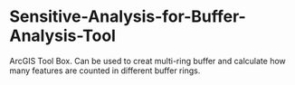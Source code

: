 # Sensitive-Analysis-for-Buffer-Analysis-Tool
ArcGIS Tool Box. Can be used to creat multi-ring buffer and calculate how many features are counted in different buffer rings.
